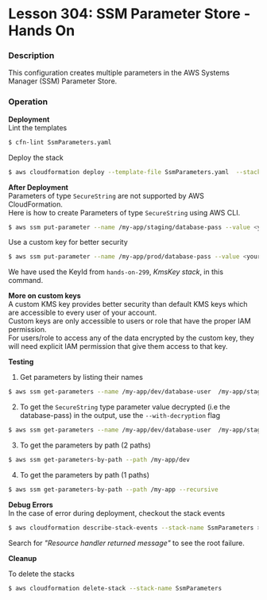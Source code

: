 # Lesson 304: SSM Parameter Store - Hands On

### Description

This configuration creates multiple parameters in the AWS Systems Manager (SSM) Parameter Store.

### Operation

**Deployment**  
Lint the templates

```bash
$ cfn-lint SsmParameters.yaml
```

Deploy the stack

```bash
$ aws cloudformation deploy --template-file SsmParameters.yaml  --stack-name SsmParameters --parameter-overrides file://private-parameters.json
```

**After Deployment**  
Parameters of type `SecureString` are not supported by AWS CloudFormation.  
Here is how to create Parameters of type `SecureString` using AWS CLI.

```bash
$ aws ssm put-parameter --name /my-app/staging/database-pass --value <your-db-passoword> --type SecureString
```

Use a custom key for better security

```bash
$ aws ssm put-parameter --name /my-app/prod/database-pass --value <your-db-passoword> --type SecureString --key-id <your-key-id>
```

We have used the KeyId from `hands-on-299`, _KmsKey stack_, in this command.

**More on custom keys**  
A custom KMS key provides better security than default KMS keys which are accessible to every user of your account.  
Custom keys are only accessible to users or role that have the proper IAM permission.  
For users/role to access any of the data encrypted by the custom key, they will need explicit IAM permission that give them access to that key.

**Testing**

1. Get parameters by listing their names

```bash
$ aws ssm get-parameters --name /my-app/dev/database-user  /my-app/staging/database-pass
```

2. To get the `SecureString` type parameter value decrypted (i.e the database-pass) in the output, use the `--with-decryption` flag

```bash
$ aws ssm get-parameters --name /my-app/dev/database-user  /my-app/staging/database-pass --with-decryption
```

3. To get the parameters by path (2 paths)

```bash
$ aws ssm get-parameters-by-path --path /my-app/dev
```

4. To get the parameters by path (1 paths)

```bash
$ aws ssm get-parameters-by-path --path /my-app --recursive
```

**Debug Errors**  
 In the case of error during deployment, checkout the stack events

```bash
$ aws cloudformation describe-stack-events --stack-name SsmParameters > events.json
```

Search for _"Resource handler returned message"_ to see the root failure.

**Cleanup**

To delete the stacks

```bash
$ aws cloudformation delete-stack --stack-name SsmParameters
```
